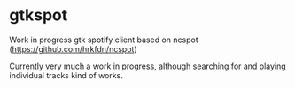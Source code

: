 # gtkspot

Work in progress gtk spotify client based on ncspot (https://github.com/hrkfdn/ncspot)

Currently very much a work in progress, although searching for and playing individual tracks kind of works.